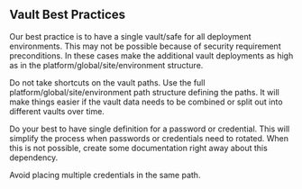 ## Vault Best Practices

Our best practice is to have a single vault/safe for all deployment environments.
This may not be possible because of security requirement preconditions.   In these cases 
make the additional vault deployments as high as in the platform/global/site/environment structure.

Do not take shortcuts on the vault paths.   Use the full platform/global/site/environment path structure 
defining the paths.  It will make things easier if the vault data needs to be combined or split out
into different vaults over time. 

Do your best to have single definition for a password or credential.   This will simplify the process when 
passwords or credentials need to rotated.  When this is not possible, create some documentation right away about this dependency. 

Avoid placing multiple credentials in the same path.   

